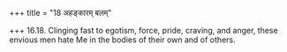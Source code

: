 +++
title = "18 अहङ्कारम् बलम्"

+++
16.18. Clinging fast to egotism, force, pride, craving, and anger, these
envious men hate Me in the bodies of their own and of others.
